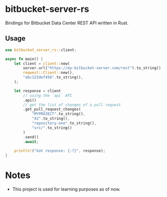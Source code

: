 # bitbucket-server-rs

Bindings for Bitbucket Data Center REST API written in Rust.

## Usage

```rust
use bitbucket_server_rs::client;

async fn main() {
    let client = client::new(
        server.url("https://my-bitbucket-server.com/rest").to_string(),
        reqwest::Client::new(),
        "abc123def456".to_string(),
    );

    let response = client
        // using the `api` API
        .api()
        // get the list of changes of a pull request
        .get_pull_request_changes(
            "MYPROJECT".to_string(),
            "42".to_string(),
            "repository-one".to_string(),
            "src/".to_string()
        )
        .send()
        .await;
    
    println!("Got response: {:?}", response);
}
```

# Notes 
* This project is used for learning purposes as of now.
